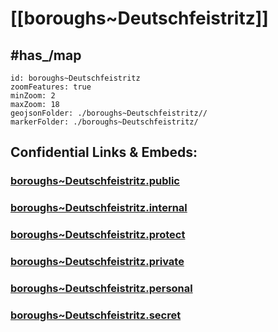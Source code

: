 # [[boroughs~Deutschfeistritz]] 


## #has_/map  



```leaflet
id: boroughs~Deutschfeistritz
zoomFeatures: true 
minZoom: 2 
maxZoom: 18
geojsonFolder: ./boroughs~Deutschfeistritz//
markerFolder: ./boroughs~Deutschfeistritz/
```



## Confidential Links & Embeds: 

### [boroughs~Deutschfeistritz.public](/_public/\Earth\Continent\Europe\Europe~Central\Austria\Austrias_States\Steiermark\counties~SM\Graz\cities~Graz\Deutschfeistritzboroughs~Deutschfeistritz.public.md) 

### [boroughs~Deutschfeistritz.internal](/_internal/\Earth\Continent\Europe\Europe~Central\Austria\Austrias_States\Steiermark\counties~SM\Graz\cities~Graz\Deutschfeistritzboroughs~Deutschfeistritz.internal.md) 

### [boroughs~Deutschfeistritz.protect](/_protect/\Earth\Continent\Europe\Europe~Central\Austria\Austrias_States\Steiermark\counties~SM\Graz\cities~Graz\Deutschfeistritzboroughs~Deutschfeistritz.protect.md) 

### [boroughs~Deutschfeistritz.private](/_private/\Earth\Continent\Europe\Europe~Central\Austria\Austrias_States\Steiermark\counties~SM\Graz\cities~Graz\Deutschfeistritzboroughs~Deutschfeistritz.private.md) 

### [boroughs~Deutschfeistritz.personal](/_personal/\Earth\Continent\Europe\Europe~Central\Austria\Austrias_States\Steiermark\counties~SM\Graz\cities~Graz\Deutschfeistritzboroughs~Deutschfeistritz.personal.md) 

### [boroughs~Deutschfeistritz.secret](/_secret/\Earth\Continent\Europe\Europe~Central\Austria\Austrias_States\Steiermark\counties~SM\Graz\cities~Graz\Deutschfeistritzboroughs~Deutschfeistritz.secret.md)

